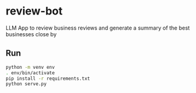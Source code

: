 # review-bot

LLM App to review business reviews and generate a summary of the best businesses close by

## Run

```bash
python -m venv env
. env/bin/activate
pip install -r requirements.txt
python serve.py
```
